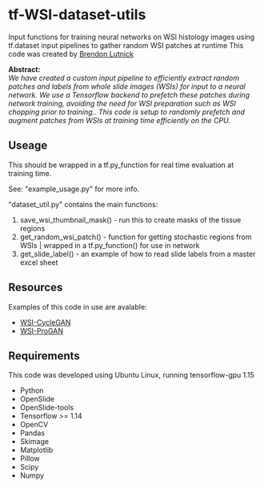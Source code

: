 # tf-WSI-dataset-utils
Input functions for training neural networks on WSI histology images using tf.dataset input pipelines to gather random WSI patches at runtime
This code was created by [Brendon Lutnick](https://github.com/brendonlutnick)

**Abstract:**<br>
*We have created a custom input pipeline to efficiently extract random patches and labels from whole slide images (WSIs) for input to a neural network. We use a Tensorflow backend to prefetch these patches during network training, avoiding the need for WSI preparation such as WSI chopping prior to training.. This code is setup to randomly prefetch and augment patches from WSIs at training time efficiently on the CPU.*

## Useage

This should be wrapped in a tf.py_function for real time evaluation at training time.

See: "example_usage.py" for more info.

"dataset_util.py" contains the main functions:
1. save_wsi_thumbnail_mask()  - run this to create masks of the tissue regions
2. get_random_wsi_patch()     - function for getting stochastic regions from WSIs | wrapped in a tf.py_function() for use in network
3. get_slide_label()          - an example of how to read slide labels from a master excel sheet


## Resources

Examples of this code in use are avalable:
* [WSI-CycleGAN](https://github.com/SarderLab/WSI-cycleGAN)
* [WSI-ProGAN](https://github.com/SarderLab/WSI-ProGAN)

## Requirements

This code was developed using Ubuntu Linux, running tensorflow-gpu 1.15

* Python
* OpenSlide
* OpenSlide-tools
* Tensorflow >= 1.14
* OpenCV
* Pandas
* Skimage
* Matplotlib
* Pillow
* Scipy
* Numpy
